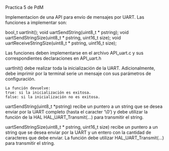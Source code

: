 Practica 5 de PdM

Implementacion de una API para envío de mensajes por UART. Las funciones a implementar son:

bool_t uartInit();
void uartSendString(uint8_t * pstring);
void uartSendStringSize(uint8_t * pstring, uint16_t size);
void uartReceiveStringSize(uint8_t * pstring, uint16_t size);

Las funciones deben implementarse en el archivo API_uart.c y sus correspondientes declaraciones en API_uart.h

uartInit() debe realizar toda la inicialización de la UART.  Adicionalmente, debe imprimir por la terminal serie un mensaje con sus parámetros de configuración.

	La función devuelve:
	true: si la inicialización es exitosa.
	false: si la inicialización no es exitosa.
uartSendString(uint8_t *pstring) recibe un puntero a un string que se desea enviar por la UART completo (hasta el caracter ‘\0’) y debe utilizar la función de la HAL HAL_UART_Transmit(...) para transmitir el string.

uartSendStringSize(uint8_t * pstring, uint16_t size) recibe un puntero a un string que se desea enviar por la UART y un entero con la cantidad de caracteres que debe enviar. La función debe utilizar HAL_UART_Transmit(...) para transmitir el string.

